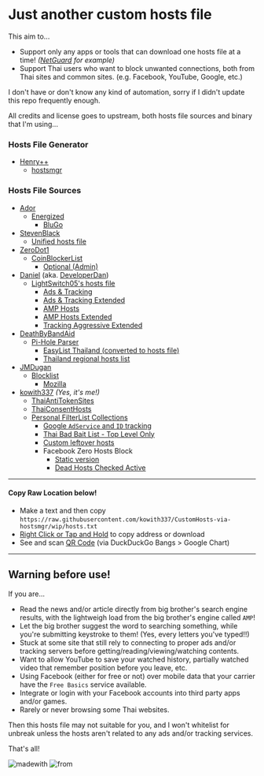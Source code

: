# Just another custom hosts file
This aim to...
- Support only any apps or tools that can download one hosts file at a time! _([NetGuard](https://github.com/M66B/NetGuard) for example)_
- Support Thai users who want to block unwanted connections, both from Thai sites and common sites. (e.g. Facebook, YouTube, Google, etc.)

I don't have or don't know any kind of automation, sorry if I didn't update this repo frequently enough.

All credits and license goes to upstream, both hosts file sources and binary that I'm using...

### Hosts File Generator
- [Henry++](https://github.com/henrypp)
  - [hostsmgr](https://github.com/henrypp/hostsmgr)

### Hosts File Sources
- [Ador](https://github.com/AdroitAdorKhan)
  - [Energized](https://github.com/EnergizedProtection/block)
    - [BluGo](https://github.com/EnergizedProtection/block/tree/master/bluGo)
- [StevenBlack](https://github.com/StevenBlack)
  - [Unified hosts file](https://gitlab.com/StevenBlack/hosts)
- [ZeroDot1](https://gitlab.com/ZeroDot1)
  - [CoinBlockerList](https://gitlab.com/ZeroDot1/CoinBlockerLists)
    - [Optional (Admin)](https://gitlab.com/ZeroDot1/CoinBlockerLists/tree/master/list_optional.txt)
- [Daniel](https://github.com/lightswitch05) (aka. [DeveloperDan](https://www.github.developerdan.com/hosts))
  - [LightSwitch05's hosts file](https://github.com/lightswitch05/hosts)
    - [Ads & Tracking](https://github.com/lightswitch05/hosts/tree/master/ads-and-tracking.txt)
	- [Ads & Tracking Extended](https://github.com/lightswitch05/hosts/tree/master/ads-and-tracking-extended.txt)
    - [AMP Hosts](https://github.com/lightswitch05/hosts/tree/master/amp-hosts.txt)
    - [AMP Hosts Extended](https://github.com/lightswitch05/hosts/tree/master/amp-hosts-extended.txt)
	- [Tracking Aggressive Extended](https://github.com/lightswitch05/hosts/tree/master/tracking-aggressive-extended.txt)
- [DeathByBandAid](https://github.com/deathbybandaid)
  - [Pi-Hole Parser](https://github.com/deathbybandaid/piholeparser)
    - [EasyList Thailand (converted to hosts file)](https://github.com/deathbybandaid/piholeparser/tree/master/Subscribable-Lists/ParsedBlacklists/EasyList-Thailand.txt)
    - [Thailand regional hosts list](https://github.com/deathbybandaid/piholeparser/tree/master/Subscribable-Lists/CountryCodesLists/Thailand.txt)
- [JMDugan](https://github.com/jmdugan)
  - [Blocklist](https://github.com/jmdugan/blocklists)
    - [Mozilla](https://github.com/jmdugan/blocklists/tree/master/corporations/mozilla/all.txt)
- [kowith337](https://github.com/kowith337) _(Yes, it's me!)_
  - [ThaiAntiTokenSites](https://github.com/kowith337/ThaiAntiTokenSites)
  - [ThaiConsentHosts](https://github.com/kowith337/ThaiConsentHosts)
  - [Personal FilterList Collections](https://github.com/kowith337/PersonalFilterListCollection)
    - [Google `AdService` and `ID` tracking](https://github.com/kowith337/PersonalFilterListCollection/tree/master/hosts/hosts_google_adservice_id.txt)
	- [Thai Bad Bait List - Top Level Only](https://github.com/kowith337/PersonalFilterListCollection/tree/master/hosts/hosts_badbait_th.txt)
    - [Custom leftover hosts](https://github.com/kowith337/PersonalFilterListCollection/tree/master/hosts/hosts_leftover.txt)
	- Facebook Zero Hosts Block
	  - [Static version](https://github.com/kowith337/PersonalFilterListCollection/tree/master/hosts/static/hosts_facebook0_noregionsv.txt)
	  - [Dead Hosts Checked Active](https://github.com/kowith337/PersonalFilterListCollection/tree/master/hosts/hosts_facebook0.txt)

- - - - -

#### Copy Raw Location below!
- Make a text and then copy `https://raw.githubusercontent.com/kowith337/CustomHosts-via-hostsmgr/wip/hosts.txt`
- [Right Click or Tap and Hold](https://raw.githubusercontent.com/kowith337/CustomHosts-via-hostsmgr/wip/hosts.txt) to copy address or download
- See and scan [QR Code](https://duckduckgo.com/?q=!qr+https%3A%2F%2Fraw.githubusercontent.com%2Fkowith337%2FCustomHosts-via-hostsmgr%2Fwip%2Fhosts.txt) (via DuckDuckGo Bangs \> Google Chart)

- - - - -
## Warning before use!
If you are...
- Read the news and/or article directly from big brother's search engine results, with the lightweigh load from the big brother's engine called `AMP`!
- Let the big brother suggest the word to searching something, while you're submitting keystroke to them! (Yes, every letters you've typed!!)
- Stuck at some site that still rely to connecting to proper ads and/or tracking servers before getting/reading/viewing/watching contents.
- Want to allow YouTube to save your watched history, partially watched video that remember position before you leave, etc.
- Using Facebook (either for free or not) over mobile data that your carrier have the `Free Basics` service available.
- Integrate or login with your Facebook accounts into third party apps and/or games.
- Rarely or never browsing some Thai websites.

Then this hosts file may not suitable for you, and I won't whitelist for unbreak unless the hosts aren't related to any ads and/or tracking services.

That's all!

![madewith](https://img.shields.io/badge/Made%20with-Rants-crimson.svg?style=popout-square) ![from](http://img.shields.io/badge/From-Nonthaburi-0376ea.svg?style=popout-square)
